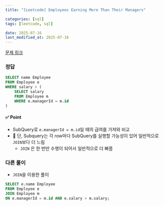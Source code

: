 ```yaml
---
title: "[Leetcode] Employees Earning More Than Their Managers"

categories: [sql]
tags: [leetcode, sql]

date: 2025-07-16
last_modified_at: 2025-07-16
---
```

[문제 링크](https://leetcode.com/problems/employees-earning-more-than-their-managers/description/)

### 정답
```sql
SELECT name Employee
FROM Employee e
WHERE salary > (
    SELECT salary
    FROM Employee m
    WHERE e.managerId = m.id
)
```

#### ✅ Point
- SubQuery로 `e.managerId = m.id`일 때의 급여를 가져와 비교
- 🔴 단, Subquery는 각 row마다 SubQuery를 실행할 가능성이 있어 일반적으로 `JOIN`보다 더 느림 
    - `JOIN` 은 한 번만 수행이 되어서 일반적으로 더 빠름

### 다른 풀이
- `JOIN`을 이용한 풀이
```sql
SELECT e.name Employee
FROM Employee e
JOIN Employee m
ON e.managerId = m.id AND e.salary > m.salary;
```
